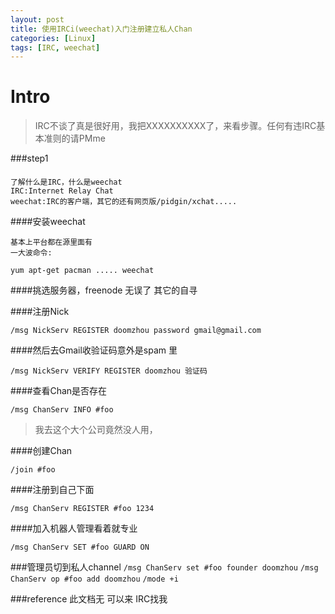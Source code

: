 ```yaml
---
layout: post
title: 使用IRCi(weechat)入门注册建立私人Chan
categories: [Linux]
tags: [IRC, weechat]
---
```


Intro
====

>IRC不谈了真是很好用，我把XXXXXXXXXX了，来看步骤。任何有违IRC基本准则的请PMme

###step1
    
####

    了解什么是IRC，什么是weechat
    IRC:Internet Relay Chat
    weechat:IRC的客户端，其它的还有网页版/pidgin/xchat.....
    
####安装weechat

    基本上平台都在源里面有
    一大波命令: 

`yum apt-get pacman ..... weechat `

####挑选服务器，freenode 无误了 其它的自寻

####注册Nick

`/msg NickServ REGISTER doomzhou password gmail@gmail.com`

####然后去Gmail收验证码意外是spam 里

`/msg NickServ VERIFY REGISTER doomzhou 验证码`

####查看Chan是否存在

`/msg ChanServ INFO #foo`

>我去这个大个公司竟然没人用，

####创建Chan

`/join #foo`

####注册到自己下面

`/msg ChanServ REGISTER #foo 1234`

####加入机器人管理看着就专业

`/msg ChanServ SET #foo GUARD ON`

###管理员切到私人channel
`/msg ChanServ set #foo founder doomzhou`
`/msg ChanServ op #foo add doomzhou`
`/mode +i`


###reference
此文档无 可以来 IRC找我

